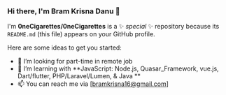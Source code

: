 ### Hi there, I'm Bram Krisna Danu 👋

I'm **0neCigarettes/0neCigarettes** is a ✨ _special_ ✨ repository because its `README.md` (this file) appears on your GitHub profile.

Here are some ideas to get you started:

- 🔭 I’m looking for part-time in remote job
- 🌱 I’m learning with **JavaScript: Node.js, Quasar_Framework, vue.js, Dart/flutter, PHP/Laravel/Lumen, & Java **
- 📫 You can reach me via [bramkrisna16@gmail.com]

<!--

- 🔭 I’m currently working on ...
- 🤔 I’m looking for job with part-time
- 👯 I’m looking to collaborate on ...
- 💬 Ask me about ...
- 📫 How to reach me: ...
- 😄 Pronouns: ...
- ⚡ Fun fact: ...
--!>
